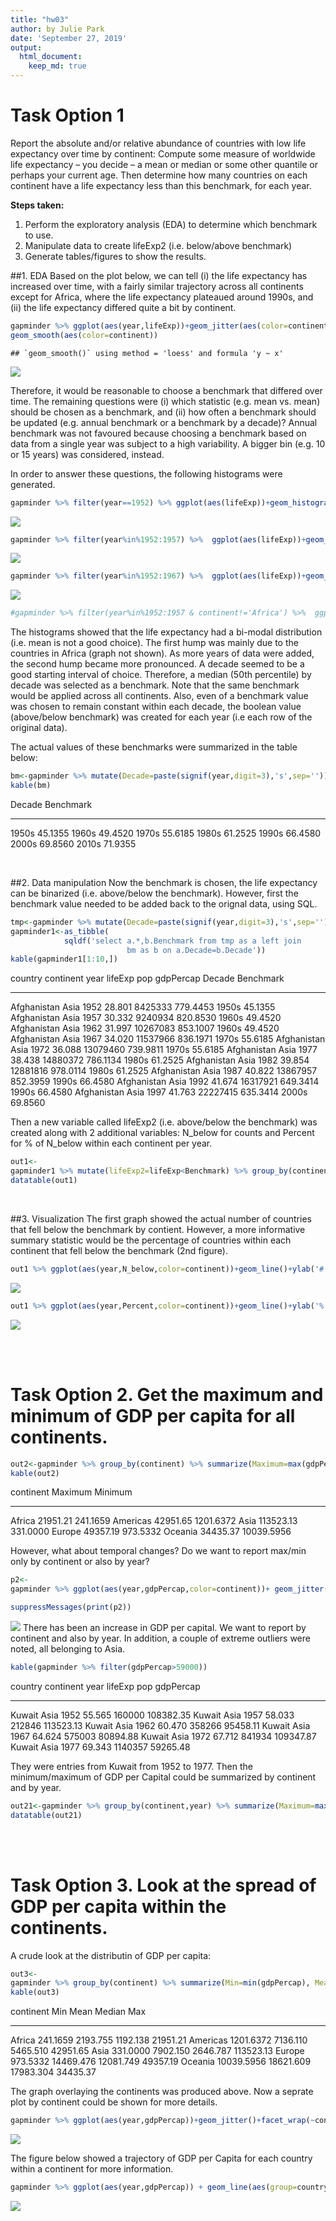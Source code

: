 ```yaml
---
title: "hw03"
author: by Julie Park
date: 'September 27, 2019'
output: 
  html_document:
    keep_md: true
---
```





# Task Option 1
Report the absolute and/or relative abundance of countries with low life expectancy over time by continent: Compute some measure of worldwide life expectancy – you decide – a mean or median or some other quantile or perhaps your current age. Then determine how many countries on each continent have a life expectancy less than this benchmark, for each year.

__Steps taken:__
1. Perform the exploratory analysis (EDA) to determine which benchmark to use.
2. Manipulate data to create lifeExp2 (i.e. below/above benchmark)
3. Generate tables/figures to show the results.

##1. EDA
Based on the plot below, we can tell (i) the life expectancy has increased over time, with a fairly similar trajectory across all continents except for Africa, where the life expectancy plateaued around 1990s, and (ii) the life expectancy differed quite a bit by continent.  

```r
gapminder %>% ggplot(aes(year,lifeExp))+geom_jitter(aes(color=continent))+
geom_smooth(aes(color=continent))
```

```
## `geom_smooth()` using method = 'loess' and formula 'y ~ x'
```

![](hw03_files/figure-html/unnamed-chunk-2-1.png)<!-- -->

Therefore, it would be reasonable to choose a benchmark that differed over time.  The remaining questions were (i) which statistic (e.g. mean vs. mean) should be chosen as a benchmark, and (ii) how often a benchmark should be updated (e.g. annual benchmark or a benchmark by a decade)?  Annual benchmark was not favoured because choosing a benchmark based on data from a single year was subject to a high variability.  A bigger bin (e.g. 10 or 15 years) was considered, instead.

In order to answer these questions, the following histograms were generated.

```r
gapminder %>% filter(year==1952) %>% ggplot(aes(lifeExp))+geom_histogram(bins=50)
```

![](hw03_files/figure-html/unnamed-chunk-3-1.png)<!-- -->

```r
gapminder %>% filter(year%in%1952:1957) %>%  ggplot(aes(lifeExp))+geom_histogram(bins=50)
```

![](hw03_files/figure-html/unnamed-chunk-3-2.png)<!-- -->

```r
gapminder %>% filter(year%in%1952:1967) %>%  ggplot(aes(lifeExp))+geom_histogram(bins=50)
```

![](hw03_files/figure-html/unnamed-chunk-3-3.png)<!-- -->

```r
#gapminder %>% filter(year%in%1952:1957 & continent!='Africa') %>%  ggplot(aes(lifeExp))+geom_histogram()
```

The histograms showed that the life expectancy had a bi-modal distribution (i.e. mean is not a good choice).  The first hump was mainly due to the countries in Africa (graph not shown).  As more years of data were added, the second hump became more pronounced. A decade seemed to be a good starting interval of choice.  Therefore, a median (50th percentile) by decade was selected as a benchmark.  Note that the same benchmark would be applied across all continents.  Also, even of a benchmark value was chosen to remain constant within each decade, the boolean value (above/below benchmark) was created for each year (i.e each row of the original data).


The actual values of these benchmarks were summarized in the table below:

```r
bm<-gapminder %>% mutate(Decade=paste(signif(year,digit=3),'s',sep='')) %>% group_by(Decade) %>% summarize(Benchmark=median(lifeExp))
kable(bm)
```



Decade    Benchmark
-------  ----------
1950s       45.1355
1960s       49.4520
1970s       55.6185
1980s       61.2525
1990s       66.4580
2000s       69.8560
2010s       71.9355

<br/> 

##2. Data manipulation
Now the benchmark is chosen, the life expectancy can be binarized (i.e. above/below the benchmark).  However, first the benchmark value needed to be added back to the orignal data, using SQL.


```r
tmp<-gapminder %>% mutate(Decade=paste(signif(year,digit=3),'s',sep='')) 
gapminder1<-as_tibble(
            sqldf('select a.*,b.Benchmark from tmp as a left join 
                          bm as b on a.Decade=b.Decade'))
kable(gapminder1[1:10,])
```



country       continent    year   lifeExp        pop   gdpPercap  Decade    Benchmark
------------  ----------  -----  --------  ---------  ----------  -------  ----------
Afghanistan   Asia         1952    28.801    8425333    779.4453  1950s       45.1355
Afghanistan   Asia         1957    30.332    9240934    820.8530  1960s       49.4520
Afghanistan   Asia         1962    31.997   10267083    853.1007  1960s       49.4520
Afghanistan   Asia         1967    34.020   11537966    836.1971  1970s       55.6185
Afghanistan   Asia         1972    36.088   13079460    739.9811  1970s       55.6185
Afghanistan   Asia         1977    38.438   14880372    786.1134  1980s       61.2525
Afghanistan   Asia         1982    39.854   12881816    978.0114  1980s       61.2525
Afghanistan   Asia         1987    40.822   13867957    852.3959  1990s       66.4580
Afghanistan   Asia         1992    41.674   16317921    649.3414  1990s       66.4580
Afghanistan   Asia         1997    41.763   22227415    635.3414  2000s       69.8560

Then a new variable called lifeExp2 (i.e. above/below the benchmark) was created along with 2 additional variables: N_below for counts and Percent for % of N_below within each continent per year.

```r
out1<-
gapminder1 %>% mutate(lifeExp2=lifeExp<Benchmark) %>% group_by(continent,year) %>% summarize(N_below=sum(lifeExp2), N=n(), Percent=round(100*mean(lifeExp2),2)) 
datatable(out1)
```

<!--html_preserve--><div id="htmlwidget-272088cbf903297cdf3e" style="width:100%;height:auto;" class="datatables html-widget"></div>
<script type="application/json" data-for="htmlwidget-272088cbf903297cdf3e">{"x":{"filter":"none","data":[["1","2","3","4","5","6","7","8","9","10","11","12","13","14","15","16","17","18","19","20","21","22","23","24","25","26","27","28","29","30","31","32","33","34","35","36","37","38","39","40","41","42","43","44","45","46","47","48","49","50","51","52","53","54","55","56","57","58","59","60"],["Africa","Africa","Africa","Africa","Africa","Africa","Africa","Africa","Africa","Africa","Africa","Africa","Americas","Americas","Americas","Americas","Americas","Americas","Americas","Americas","Americas","Americas","Americas","Americas","Asia","Asia","Asia","Asia","Asia","Asia","Asia","Asia","Asia","Asia","Asia","Asia","Europe","Europe","Europe","Europe","Europe","Europe","Europe","Europe","Europe","Europe","Europe","Europe","Oceania","Oceania","Oceania","Oceania","Oceania","Oceania","Oceania","Oceania","Oceania","Oceania","Oceania","Oceania"],[1952,1957,1962,1967,1972,1977,1982,1987,1992,1997,2002,2007,1952,1957,1962,1967,1972,1977,1982,1987,1992,1997,2002,2007,1952,1957,1962,1967,1972,1977,1982,1987,1992,1997,2002,2007,1952,1957,1962,1967,1972,1977,1982,1987,1992,1997,2002,2007,1952,1957,1962,1967,1972,1977,1982,1987,1992,1997,2002,2007],[47,48,45,50,47,50,46,49,47,48,47,47,6,7,6,6,6,7,6,9,5,10,5,8,17,18,17,18,14,19,12,17,12,16,14,15,1,1,0,1,0,1,1,1,1,2,0,1,0,0,0,0,0,0,0,0,0,0,0,0],[52,52,52,52,52,52,52,52,52,52,52,52,25,25,25,25,25,25,25,25,25,25,25,25,33,33,33,33,33,33,33,33,33,33,33,33,30,30,30,30,30,30,30,30,30,30,30,30,2,2,2,2,2,2,2,2,2,2,2,2],[90.38,92.31,86.54,96.15,90.38,96.15,88.46,94.23,90.38,92.31,90.38,90.38,24,28,24,24,24,28,24,36,20,40,20,32,51.52,54.55,51.52,54.55,42.42,57.58,36.36,51.52,36.36,48.48,42.42,45.45,3.33,3.33,0,3.33,0,3.33,3.33,3.33,3.33,6.67,0,3.33,0,0,0,0,0,0,0,0,0,0,0,0]],"container":"<table class=\"display\">\n  <thead>\n    <tr>\n      <th> <\/th>\n      <th>continent<\/th>\n      <th>year<\/th>\n      <th>N_below<\/th>\n      <th>N<\/th>\n      <th>Percent<\/th>\n    <\/tr>\n  <\/thead>\n<\/table>","options":{"columnDefs":[{"className":"dt-right","targets":[2,3,4,5]},{"orderable":false,"targets":0}],"order":[],"autoWidth":false,"orderClasses":false}},"evals":[],"jsHooks":[]}</script><!--/html_preserve-->

<br/> 

##3. Visualization
The first graph showed the actual number of countries that fell below the benchmark by contient.  However, a more informative summary statistic would be the percentage of countries within each continent that fell below the benchmark (2nd figure).

```r
out1 %>% ggplot(aes(year,N_below,color=continent))+geom_line()+ylab('# below benchmark')+xlab('Year')
```

![](hw03_files/figure-html/unnamed-chunk-7-1.png)<!-- -->

```r
out1 %>% ggplot(aes(year,Percent,color=continent))+geom_line()+ylab('% below benchmark')+xlab('Year')
```

![](hw03_files/figure-html/unnamed-chunk-7-2.png)<!-- -->



<br/> <br/>

# Task Option 2. Get the maximum and minimum of GDP per capita for all continents.


```r
out2<-gapminder %>% group_by(continent) %>% summarize(Maximum=max(gdpPercap), Minimum=min(gdpPercap))
kable(out2)
```



continent      Maximum      Minimum
----------  ----------  -----------
Africa        21951.21     241.1659
Americas      42951.65    1201.6372
Asia         113523.13     331.0000
Europe        49357.19     973.5332
Oceania       34435.37   10039.5956

However, what about temporal changes?  Do we want to report max/min only by continent or also by year?

```r
p2<-
gapminder %>% ggplot(aes(year,gdpPercap,color=continent))+ geom_jitter() + geom_smooth()

suppressMessages(print(p2))
```

![](hw03_files/figure-html/unnamed-chunk-9-1.png)<!-- -->
There has been an increase in GDP per capital. We want to report by continent and also by year.  In addition, a couple of extreme outliers were noted, all belonging to Asia. 

```r
kable(gapminder %>% filter(gdpPercap>59000))
```



country   continent    year   lifeExp       pop   gdpPercap
--------  ----------  -----  --------  --------  ----------
Kuwait    Asia         1952    55.565    160000   108382.35
Kuwait    Asia         1957    58.033    212846   113523.13
Kuwait    Asia         1962    60.470    358266    95458.11
Kuwait    Asia         1967    64.624    575003    80894.88
Kuwait    Asia         1972    67.712    841934   109347.87
Kuwait    Asia         1977    69.343   1140357    59265.48

They were entries from Kuwait from 1952 to 1977.  Then the minimum/maximum of GDP per Capital could be summarized by continent and by year.


```r
out21<-gapminder %>% group_by(continent,year) %>% summarize(Maximum=max(gdpPercap), Minimum=min(gdpPercap))
datatable(out21)
```

<!--html_preserve--><div id="htmlwidget-ef5402c9c6ed3692942d" style="width:100%;height:auto;" class="datatables html-widget"></div>
<script type="application/json" data-for="htmlwidget-ef5402c9c6ed3692942d">{"x":{"filter":"none","data":[["1","2","3","4","5","6","7","8","9","10","11","12","13","14","15","16","17","18","19","20","21","22","23","24","25","26","27","28","29","30","31","32","33","34","35","36","37","38","39","40","41","42","43","44","45","46","47","48","49","50","51","52","53","54","55","56","57","58","59","60"],["Africa","Africa","Africa","Africa","Africa","Africa","Africa","Africa","Africa","Africa","Africa","Africa","Americas","Americas","Americas","Americas","Americas","Americas","Americas","Americas","Americas","Americas","Americas","Americas","Asia","Asia","Asia","Asia","Asia","Asia","Asia","Asia","Asia","Asia","Asia","Asia","Europe","Europe","Europe","Europe","Europe","Europe","Europe","Europe","Europe","Europe","Europe","Europe","Oceania","Oceania","Oceania","Oceania","Oceania","Oceania","Oceania","Oceania","Oceania","Oceania","Oceania","Oceania"],[1952,1957,1962,1967,1972,1977,1982,1987,1992,1997,2002,2007,1952,1957,1962,1967,1972,1977,1982,1987,1992,1997,2002,2007,1952,1957,1962,1967,1972,1977,1982,1987,1992,1997,2002,2007,1952,1957,1962,1967,1972,1977,1982,1987,1992,1997,2002,2007,1952,1957,1962,1967,1972,1977,1982,1987,1992,1997,2002,2007],[4725.295531,5487.104219,6757.030816,18772.75169,21011.49721,21951.21176,17364.27538,11864.40844,13522.15752,14722.84188,12521.71392,13206.48452,13990.48208,14847.12712,16173.14586,19530.36557,21806.03594,24072.63213,25009.55914,29884.35041,32003.93224,35767.43303,39097.09955,42951.65309,108382.3529,113523.1329,95458.11176,80894.88326,109347.867,59265.47714,33693.17525,28118.42998,34932.91959,40300.61996,36023.1054,47306.98978,14734.23275,17909.48973,20431.0927,22966.14432,27195.11304,26982.29052,28397.71512,31540.9748,33965.66115,41283.16433,44683.97525,49357.19017,10556.57566,12247.39532,13175.678,14526.12465,16788.62948,18334.19751,19477.00928,21888.88903,23424.76683,26997.93657,30687.75473,34435.36744],[298.8462121,335.9971151,355.2032273,412.9775136,464.0995039,502.3197334,462.2114149,389.8761846,410.8968239,312.188423,241.1658765,277.5518587,1397.717137,1544.402995,1662.137359,1452.057666,1654.456946,1874.298931,2011.159549,1823.015995,1456.309517,1341.726931,1270.364932,1201.637154,331,350,388,349,357,371,424,385,347,415,611,944,973.5331948,1353.989176,1709.683679,2172.352423,2860.16975,3528.481305,3630.880722,3738.932735,2497.437901,3193.054604,4604.211737,5937.029526,10039.59564,10949.64959,12217.22686,14463.91893,16046.03728,16233.7177,17632.4104,19007.19129,18363.32494,21050.41377,23189.80135,25185.00911]],"container":"<table class=\"display\">\n  <thead>\n    <tr>\n      <th> <\/th>\n      <th>continent<\/th>\n      <th>year<\/th>\n      <th>Maximum<\/th>\n      <th>Minimum<\/th>\n    <\/tr>\n  <\/thead>\n<\/table>","options":{"columnDefs":[{"className":"dt-right","targets":[2,3,4]},{"orderable":false,"targets":0}],"order":[],"autoWidth":false,"orderClasses":false}},"evals":[],"jsHooks":[]}</script><!--/html_preserve-->


<br/> <br/>

# Task Option 3. Look at the spread of GDP per capita within the continents.

A crude look at the distributin of GDP per capita:

```r
out3<-
gapminder %>% group_by(continent) %>% summarize(Min=min(gdpPercap), Mean=mean(gdpPercap), Median=median(gdpPercap), Max=max(gdpPercap))
kable(out3)
```



continent           Min        Mean      Median         Max
----------  -----------  ----------  ----------  ----------
Africa         241.1659    2193.755    1192.138    21951.21
Americas      1201.6372    7136.110    5465.510    42951.65
Asia           331.0000    7902.150    2646.787   113523.13
Europe         973.5332   14469.476   12081.749    49357.19
Oceania      10039.5956   18621.609   17983.304    34435.37

The graph overlaying the continents was produced above.  Now a seprate plot by continent could be shown for more details.


```r
gapminder %>% ggplot(aes(year,gdpPercap))+geom_jitter()+facet_wrap(~continent,nrow=1)
```

![](hw03_files/figure-html/unnamed-chunk-13-1.png)<!-- -->

The figure below showed a trajectory of GDP per Capita for each country within a continent for more information.

```r
gapminder %>% ggplot(aes(year,gdpPercap)) + geom_line(aes(group=country), alpha=0.3)+ facet_wrap(~continent,nrow=1)
```

![](hw03_files/figure-html/unnamed-chunk-14-1.png)<!-- -->

